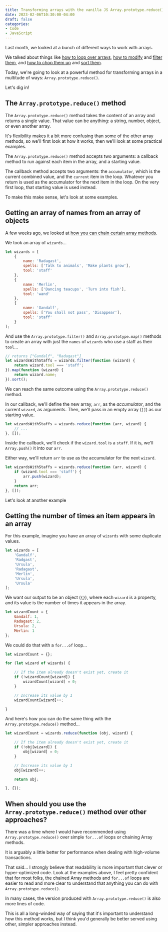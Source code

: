 ```yaml
---
title: Transforming arrays with the vanilla JS Array.prototype.reduce() method
date: 2023-02-06T10:30:00-04:00
draft: false
categories:
- Code
- JavaScript
---
```


Last month, we looked at a bunch of different ways to work with arrays.

We talked about things like [how to loop over arrays](/how-should-you-loop-over-arrays-and-nodelists-with-javascript/), [how to modify](/two-ways-to-modify-arrays-with-vanilla-javascript/) and [filter them](/two-ways-to-filter-arrays-with-vanilla-javascript/), and [how to chop them up](/four-ways-to-chop-up-arrays-with-vanilla-javascript/) and [sort them](how-to-sort-arrays-with-vanilla-javascript/).

Today, we're going to look at a powerful method for transforming arrays in a multitude of ways: `Array.prototype.reduce()`.

Let's dig in!

## The `Array.prototype.reduce()` method

The `Array.prototype.reduce()` method takes the content of an array and returns a single value. That value can be anything: a string, number, object, or even another array.

It's flexibility makes it a bit more confusing than some of the other array methods, so we'll first look at how it works, then we'll look at some practical examples.

The `Array.prototype.reduce()` method accepts two arguments: a callback method to run against each item in the array, and a starting value.

The callback method accepts two arguments: the `accumulator`, which is the current combined value, and the `current` item in the loop. Whatever you return is used as the accumulator for the next item in the loop. On the very first loop, that starting value is used instead.

To make this make sense, let's look at some examples.

## Getting an array of names from an array of objects

A few weeks ago, we looked at [how you can chain certain array methods](/chaining-array-methods-with-vanilla-javascript/).

We took an array of `wizards`...

```js
let wizards = [
	{
		name: 'Radagast',
		spells: ['Talk to animals', 'Make plants grow'],
		tool: 'staff'
	},
	{
		name: 'Merlin',
		spells: ['Dancing teacups', 'Turn into fish'],
		tool: 'wand'
	},
	{
		name: 'Gandalf',
		spells: ['You shall not pass', 'Disappear'],
		tool: 'staff'
	}
];
```

And use the `Array.prototype.filter()` and `Array.prototype.map()` methods to create an array with just the `names` of `wizards` who use a staff as their `tool`...

```js
// returns ["Gandalf", "Radagast"]
let wizardsWithStaffs = wizards.filter(function (wizard) {
	return wizard.tool === 'staff';
}).map(function (wizard) {
	return wizard.name;
}).sort();
```

We can reach the same outcome using the `Array.prototype.reduce()` method.

In our callback, we'll define the new array, `arr`, as the _accumulator_, and the current `wizard`, as arguments. Then, we'll pass in an empty array (`[]`) as our starting value.

```js
let wizardsWithStaffs = wizards.reduce(function (arr, wizard) {
	// ...
}, []);
```

Inside the callback, we'll check if the `wizard.tool` is a `staff`. If it is, we'll `Array.push()` it into our `arr`.

Either way, we'll return `arr` to use as the accumulator for the next `wizard`.

```js
let wizardsWithStaffs = wizards.reduce(function (arr, wizard) {
	if (wizard.tool === 'staff') {
		arr.push(wizard);
	}
	return arr;
}, []);
```

Let's look at another example

## Getting the number of times an item appears in an array

For this example, imagine you have an array of `wizards` with some duplicate values.

```js
let wizards = [
	'Gandalf',
	'Radgast',
	'Ursula',
	'Radagast',
	'Merlin',
	'Ursula',
	'Ursula'
];
```

We want our output to be an object (`{}`), where each `wizard` is a property, and its value is the number of times it appears in the array.

```js
let wizardCount = {
	Gandalf: 1,
	Radagast: 2,
	Ursula: 2,
	Merlin: 1
};
```

We could do that with a `for...of` loop...

```js
let wizardCount = {};

for (let wizard of wizards) {

	// If the item already doesn't exist yet, create it
	if (!wizardCount[wizard]) {
		wizardCount[wizard] = 0;
	}

	// Increase its value by 1
	wizardCount[wizard]++;

}
```

And here's how you can do the same thing with the `Array.prototype.reduce()` method...

```js
let wizardCount = wizards.reduce(function (obj, wizard) {

	// If the item already doesn't exist yet, create it
	if (!obj[wizard]) {
		obj[wizard] = 0;
	}

	// Increase its value by 1
	obj[wizard]++;

	return obj;

}, {});
```

## When should you use the `Array.prototype.reduce()` method over other approaches?

There was a time where I would have recommended using `Array.prototype.reduce()` over simple `for...of` loops or chaining Array methods. 

It is arguably a little better for performance when dealing with high-volume transactions.

That said... I strongly believe that readability is more important that clever or hyper-optimized code. Look at the examples above, I feel pretty confident that for most folks, the chained Array methods and `for...of` loops are easier to read and more clear to understand that anything you can do with `Array.prototype.reduce()`.

In many cases, the version produced with `Array.prototype.reduce()` is also more lines of code.

This is all a long-winded way of saying that it's important to understand how this method works, but I think you'd generally be better served using other, simpler approaches instead.